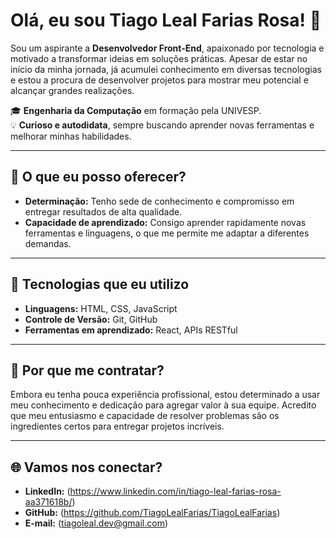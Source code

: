 # Olá, eu sou Tiago Leal Farias Rosa! 👋

Sou um aspirante a **Desenvolvedor Front-End**, apaixonado por tecnologia e motivado a transformar ideias em soluções práticas. Apesar de estar no início da minha jornada, já acumulei conhecimento em diversas tecnologias e estou a procura de desenvolver projetos para mostrar meu potencial e alcançar grandes realizações.

🎓 **Engenharia da Computação** em formação pela UNIVESP.  
💡 **Curioso e autodidata**, sempre buscando aprender novas ferramentas e melhorar minhas habilidades.  

---

## 🌟 O que eu posso oferecer?
- **Determinação:** Tenho sede de conhecimento e compromisso em entregar resultados de alta qualidade.
- **Capacidade de aprendizado:** Consigo aprender rapidamente novas ferramentas e linguagens, o que me permite me adaptar a diferentes demandas.

---

## 🔧 Tecnologias que eu utilizo
- **Linguagens:** HTML, CSS, JavaScript
- **Controle de Versão:** Git, GitHub
- **Ferramentas em aprendizado:** React, APIs RESTful

---

## 📌 Por que me contratar?
Embora eu tenha pouca experiência profissional, estou determinado a usar meu conhecimento e dedicação para agregar valor à sua equipe. Acredito que meu entusiasmo e capacidade de resolver problemas são os ingredientes certos para entregar projetos incríveis.

---

## 🌐 Vamos nos conectar?
- **LinkedIn:** (https://www.linkedin.com/in/tiago-leal-farias-rosa-aa371618b/)  
- **GitHub:** (https://github.com/TiagoLealFarias/TiagoLealFarias)  
- **E-mail:** (tiagoleal.dev@gmail.com)  
